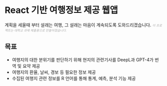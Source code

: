 React 기반 여행정보 제공 웹앱
======================
계획을 세울때 부터 설래는 여행, 그 설래는 마음이 계속되도록 도와드리겠습니다.
*<span style="color: #AAA; font-size: 10px">이 프로젝트는 대학교 과제 제출용으로 만들어졌습니다.<span>*
## 목표
* 여행지의 대한 분위기를 판단하기 위해 현지의 관련기사를 DeepL과 GPT-4가 번역 및 요약 제공
* 여행지의 환율, 날씨, 경보 등 필요한 정보 제공
* 수집된 여행지 관련 정보를 R 언어를 통해 통계, 예측, 분석 기능 제공
